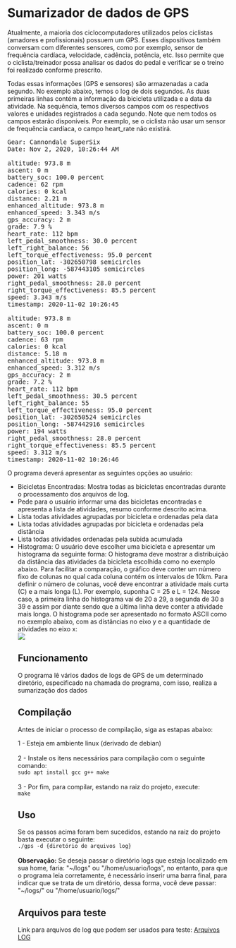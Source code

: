 <h1>Sumarizador de dados de GPS</h1>

<p>Atualmente, a maioria dos ciclocomputadores utilizados pelos ciclistas (amadores e profissionais) possuem um GPS. Esses dispositivos também conversam com diferentes sensores, como por exemplo, sensor de frequência cardíaca, velocidade, cadência, potência, etc. Isso permite que o ciclista/treinador possa analisar os dados do pedal e verificar se o treino foi realizado conforme prescrito.</p>

<p>Todas essas informações (GPS e sensores) são armazenadas a cada segundo. No exemplo abaixo, temos o log de dois segundos. As duas primeiras linhas contém a informação da bicicleta utilizada e a data da atividade. Na sequência, temos diversos campos com os respectivos valores e unidades registrados a cada segundo. Note que nem todos os campos estarão disponíveis. Por exemplo, se o ciclista não usar um sensor de frequência cardíaca, o campo heart_rate não existirá.</p>

<pre class="code">Gear: Cannondale SuperSix
Date: Nov 2, 2020, 10:26:44 AM

altitude: 973.8 m
ascent: 0 m
battery_soc: 100.0 percent
cadence: 62 rpm
calories: 0 kcal
distance: 2.21 m
enhanced_altitude: 973.8 m
enhanced_speed: 3.343 m/s
gps_accuracy: 2 m
grade: 7.9 %
heart_rate: 112 bpm
left_pedal_smoothness: 30.0 percent
left_right_balance: 56
left_torque_effectiveness: 95.0 percent
position_lat: -302650798 semicircles
position_long: -587443105 semicircles
power: 201 watts
right_pedal_smoothness: 28.0 percent
right_torque_effectiveness: 85.5 percent
speed: 3.343 m/s
timestamp: 2020-11-02 10:26:45

altitude: 973.8 m
ascent: 0 m
battery_soc: 100.0 percent
cadence: 63 rpm
calories: 0 kcal
distance: 5.18 m
enhanced_altitude: 973.8 m
enhanced_speed: 3.312 m/s
gps_accuracy: 2 m
grade: 7.2 %
heart_rate: 112 bpm
left_pedal_smoothness: 30.5 percent
left_right_balance: 55
left_torque_effectiveness: 95.0 percent
position_lat: -302650524 semicircles
position_long: -587442916 semicircles
power: 194 watts
right_pedal_smoothness: 28.0 percent
right_torque_effectiveness: 85.5 percent
speed: 3.312 m/s
timestamp: 2020-11-02 10:26:46</pre>

<p>O programa deverá apresentar as seguintes opções ao usuário:</p>
<ul>
  <li>Bicicletas Encontradas: Mostra todas as bicicletas encontradas durante o processamento dos arquivos de log.</li>
  <li>Pede para o usuário informar uma das bicicletas encontradas e apresenta a lista de atividades, resumo conforme descrito acima.</li>
  <li>Lista todas atividades agrupadas por bicicleta e ordenadas pela data</li>
  <li>Lista todas atividades agrupadas por bicicleta e ordenadas pela distância</li>
  <li>Lista todas atividades ordenadas pela subida acumulada</li>
  <li>Histograma: O usuário deve escolher uma bicicleta e apresentar um histograma da seguinte forma:
  O histograma deve mostrar a distribuição da distância das atividades da bicicleta escolhida como no exemplo abaixo. Para facilitar a comparação, o    gráfico deve conter um número fixo de colunas no qual cada coluna contém os intervalos de 10km. Para definir o número de colunas, você deve encontrar a atividade mais curta (C) e a mais longa (L). Por exemplo, suponha C = 25 e L = 124. Nesse caso, a primeira linha do histograma vai de 20 a 29, a segunda de 30 a 39 e assim por diante sendo que a última linha deve conter a atividade mais longa. O histograma pode ser apresentado no formato ASCII como no exemplo abaixo, com as distâncias no eixo y e a quantidade de atividades no eixo x:</li>
<img src="https://wiki.inf.ufpr.br/maziero/lib/exe/fetch.php?w=450&tok=9a4c5b&media=prog2:histogramaascii.png"></img>

<h2>Funcionamento</h2>
<p>O programa lê vários dados de logs de GPS de um determinado diretório, especificado na chamada do programa, com isso, realiza a sumarização dos dados</p>

<h2>Compilação</h2>
<p>Antes de iniciar o processo de compilação, siga as estapas abaixo:</p>
<p>1 - Esteja em ambiente linux (derivado de debian)<br><br>
2 - Instale os itens necessários para compilação com o seguinte comando:<br>
<code>sudo apt install gcc g++ make</code><br><br>
3 - Por fim, para compilar, estando na raiz do projeto, execute:<br>
<code>make</code></p>

<h2>Uso</h2>
<p>Se os passos acima foram bem sucedidos, estando na raiz do projeto basta executar o seguinte:<br>
<code>./gps -d {diretório de arquivos log}</code><br><br>
<b>Observação:</b> Se deseja passar o diretório logs que esteja localizado em sua home, faria: "~/logs" ou "/home/usuario/logs", no entanto, para que o programa leia corretamente, é necessário inserir uma barra final, para indicar que se trata de um diretório, dessa forma, você deve passar: "~/logs/" ou "/home/usuario/logs/"
</p>

<h2>Arquivos para teste</h2>
Link para arquivos de log que podem ser usados para teste: <a href="https://www.inf.ufpr.br/lesoliveira/ci1002/log2.tar.gz">Arquivos LOG</a>
